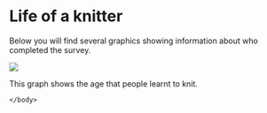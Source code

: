 <html>
<body>

<h1>Life of a knitter</h1>
<p>Below you will find several graphics showing information about who completed the survey.</p>

<img src='https://jen-rasal.github.io/KnittingSurvey/life_of_a_knitter_graphs/learning_age.png'/>
    <p>This graph shows the age that people learnt to knit.</p>
    

    </body>
</html>
